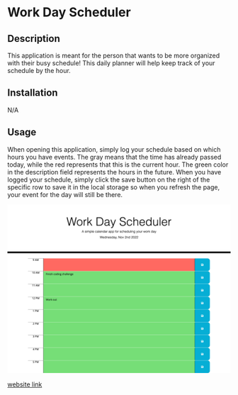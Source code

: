 # Work Day Scheduler 

## Description
This application is meant for the person that wants to be more organized with their busy schedule! This daily planner will help keep track of your schedule by the hour. 

## Installation
N/A

## Usage
When opening this application, simply log your schedule based on which hours you have events. The gray means that the time has already passed today, while the red represents that this is the current hour. The green color in the description field represents the hours in the future. When you have logged your schedule, simply click the save button on the right of the specific row to save it in the local storage so when you refresh the page, your event for the day will still be there.

![Screenshot of Live Application](/assets/images/screenshot.png)

[website link]()